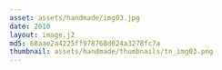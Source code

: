 ```yaml
---
asset: assets/handmade/img03.jpg
date: 2010
layout: image.j2
md5: 68aae2a4225ff978768d024a3278fc7a
thumbnail: assets/handmade/thumbnails/tn_img03.png
---
```


